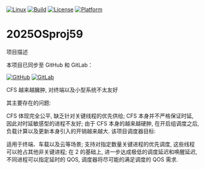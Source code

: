 [![Linux](https://img.shields.io/badge/Linux-Kernel%206.8+-orange.svg)](https://www.kernel.org/)
[![Build](https://img.shields.io/badge/Build-Success-green.svg)](#)
[![License](https://img.shields.io/badge/License-GPLv2-blue.svg)](#)
[![Platform](https://img.shields.io/badge/Platform-Ubuntu%20%7C%20QEMU%20%7C%20x86_64-lightgrey.svg)](#)

# 2025OSproj59
项目描述

本项目已同步至 GitHub 和 GitLab：

[![GitHub](https://img.shields.io/badge/GitHub-2025OSproj59-181717?logo=github)](https://github.com/vivo50kff/2025OSproj59)
[![GitLab](https://img.shields.io/badge/GitLab-2025OSproj59-FCA121?logo=gitlab)](https://gitlab.com/vivo50kff/2025OSproj59)

CFS 越来越臃肿, 对终端以及小型系统不太友好

其主要存在的问题:

CFS 体现完全公平, 缺乏针对关键线程的优先供给;
CFS 本身并不严格保证时延, 因此对时延敏感型的进程不友好;
由于 CFS 本身的越来越硬肿, 在开启组调度之后, 负载计算以及更新本身引入的开销越来越大.
该项目调度器目标:

适用于终端、车载以及云等场景;
支持对指定数量关键进程的优先调度, 这些线程可以抢占其他非关键进程;
在 2 的基础上, 进一步达成极低的调度延迟和唤醒延迟, 不同进程可以指定延时的 QOS, 调度器将尽可能的满足调度的 QOS 需求.
